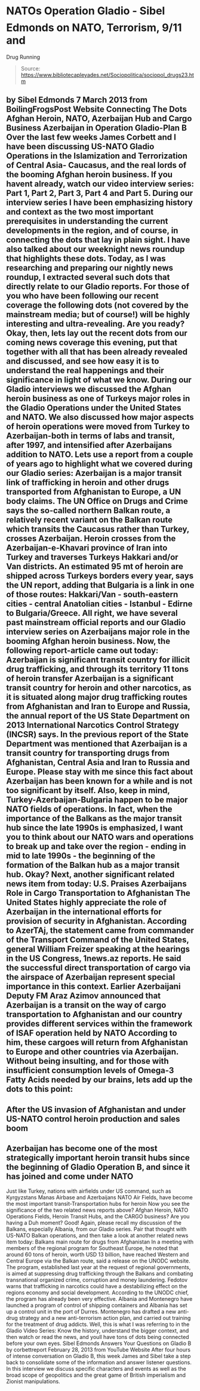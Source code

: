 # NATOs Operation Gladio - Sibel Edmonds on NATO, Terrorism, 9/11 and 
Drug Running

> Source: https://www.bibliotecapleyades.net/Sociopolitica/sociopol_drugs23.htm

by
Sibel
Edmonds
7 March 2013
from
BoilingFrogsPost Website
Connecting The Dots
Afghan Heroin, NATO, Azerbaijan Hub and
Cargo Business
Azerbaijan in
Operation Gladio-Plan B
Over the last few weeks
James Corbett and I have been discussing US-NATO Gladio Operations in the
Islamization and Terrorization of Central Asia- Caucasus, and the real lords
of the booming Afghan heroin business.
If
you havent already, watch our video interview series:
Part 1,
Part 2,
Part 3,
Part 4
and
Part 5.
During our interview series
I have been emphasizing history and context as the two most important
prerequisites in understanding the current developments in the region, and
of course, in connecting the dots that lay in plain sight.
I have also talked about our
weeknight news roundup that highlights these dots.
Today, as I was
researching and preparing our nightly news roundup, I extracted several such
dots that directly relate to our Gladio reports. For those of you who have
been following our recent coverage the following dots (not covered by the
mainstream media; but of course!) will be highly interesting and
ultra-revealing.
Are you ready? Okay, then,
lets lay out the recent dots from our coming news coverage this evening,
put that together with all that has been already revealed and discussed,
and see how easy it is to understand the real happenings and their
significance in light of what we know.
During our Gladio interviews
we discussed the Afghan heroin business as one of Turkeys major roles in
the Gladio Operations under the United States and NATO.
We also discussed how major
aspects of heroin operations were moved from Turkey to Azerbaijan-both in
terms of labs and transit, after 1997, and intensified after Azerbaijans
addition to NATO.
Lets use a
report
from a couple of years ago to highlight what we covered during our Gladio
series:
Azerbaijan is a major transit link of trafficking in
heroin and other drugs transported from Afghanistan to Europe, a UN body
claims.
The UN Office on Drugs and Crime says the so-called
northern Balkan route, a relatively recent variant on the Balkan route
which transits the Caucasus rather than Turkey, crosses Azerbaijan.
Heroin crosses from the Azerbaijan-e-Khavari province of
Iran into Turkey and traverses Turkeys Hakkari and/or Van districts.
An estimated 95 mt of heroin are shipped across Turkeys
borders every year, says the UN report, adding that Bulgaria is a link
in one of those routes: Hakkari/Van - south-eastern cities - central
Anatolian cities - Istanbul - Edirne to Bulgaria/Greece.
All right, we have several
past mainstream official reports and our Gladio interview series on
Azerbaijans major role in the booming Afghan heroin business.
Now, the following
report-article
came out today:
Azerbaijan is significant transit
country for illicit drug trafficking, and through its territory 11 tons
of heroin transfer
Azerbaijan is a significant transit country for heroin
and other narcotics, as it is situated along major drug trafficking
routes from Afghanistan and Iran to Europe and Russia, the annual report
of the US State Department on 2013 International Narcotics Control
Strategy (INCSR) says.
In the previous report of the State Department was
mentioned that Azerbaijan is a transit country for transporting drugs
from Afghanistan, Central Asia and Iran to Russia and Europe.
Please stay with me since
this fact about Azerbaijan has been known for a while and is not too
significant by itself.
Also, keep in mind,
Turkey-Azerbaijan-Bulgaria happen to be major NATO fields of operations. In
fact, when the importance of the Balkans as the major transit hub since the
late 1990s is emphasized, I want you to think about our NATO wars and
operations to break up and take over the region - ending in mid to late
1990s - the beginning of the formation of the Balkan hub as a major
transit hub. Okay?
Next, another significant
related news
item from today:
U.S. Praises Azerbaijans Role in Cargo
Transportation to Afghanistan
The United States highly appreciate the role of
Azerbaijan in the international efforts for provision of security in
Afghanistan.
According to AzerTAj, the statement came from commander
of the Transport Command of the United States, general William Freizer
speaking at the hearings in the US Congress, 1news.az reports.
He said the successful direct transportation of cargo via
the airspace of Azerbaijan represent special importance in this context.
Earlier Azerbaijani Deputy FM Araz Azimov announced that
Azerbaijan is a transit on the way of cargo transportation to
Afghanistan and our country provides different services within the
framework of ISAF operation held by NATO
According to him, these cargoes will return from
Afghanistan to Europe and other countries via Azerbaijan.
Without being insulting, and
for those with insufficient consumption levels of
Omega-3
Fatty Acids
needed by our brains, lets add up the dots to this point:
-
After the US
invasion of Afghanistan and under US-NATO control heroin production
and sales boom
-
Azerbaijan has
become one of the most strategically important heroin transit hubs
since the beginning of Gladio Operation B, and since it has joined
and come under NATO
-
Just like Turkey,
nations with airfields under US command, such as Kyrgyzstans Manas
Airbase and Azerbaijans NATO Air Fields, have become the most
important transit-Transportation hubs for heroin
Now you see the significance
of the two related news reports above? Afghan Heroin, NATO Operations
Fields, Heroin Transit Hubs, and the CARGO business? Are you having a Duh
moment? Good!
Again, please recall my
discussion of the Balkans, especially Albania, from our Gladio series.
Pair that thought with
US-NATO Balkan operations, and then take a look at another related
news item
today:
Balkans main route for drugs from
Afghanistan
In a meeting with members of the regional program for
Southeast Europe, he noted that around 60 tons of heroin, worth USD 13
billion, have reached Western and Central Europe via the Balkan route,
said a release on the UNODC website.
The program, established last year at the request of
regional governments, is aimed at suppressing drug trafficking through
the Balkans and combating transnational organized crime, corruption and
money laundering. Fedotov warns that trafficking in narcotics could have
a destabilizing effect on the regions economy and social development.
According to the UNODC chief, the program has already
been very effective. Albania and Montenegro have launched a program of
control of shipping containers and Albania has set up a control unit in
the port of Durres.
Montenegro has drafted a new anti-drug strategy and a new
anti-terrorism action plan, and carried out training for the treatment
of drug addicts.
Well, this is what I was
referring to in the Gladio Video Series: Know the history, understand the
bigger context, and then watch or read the news, and youll have tons of
dots being connected before your own eyes.
Sibel Edmonds Answers Your Questions on Gladio B
by
corbettreport
February 28, 2013
from
YouTube Website
After four hours of intense conversation on Gladio B, this week James and
Sibel take a step back to consolidate some of the information and answer
listener questions.
In this interview we discuss specific characters and
events as well as the broad scope of geopolitics and the great game of
British imperialism and Zionist manipulations.
